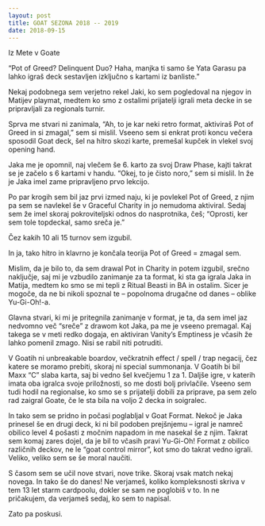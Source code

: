 ```yaml
---
layout: post
title: GOAT SEZONA 2018 -- 2019
date: 2018-09-15
---
```

Iz Mete v Goate



“Pot of Greed? Delinquent Duo? Haha, manjka ti samo še Yata Garasu pa lahko igraš deck sestavljen izključno s kartami iz banliste.”

Nekaj podobnega sem verjetno rekel Jaki, ko sem pogledoval na njegov in Matijev playmat, medtem ko smo z ostalimi prijatelji igrali meta decke in se pripravljali za regionals turnir.

Sprva me stvari ni zanimala, “Ah, to je kar neki retro format, aktiviraš Pot of Greed in si zmagal,” sem si mislil. Vseeno sem si enkrat proti koncu večera sposodil Goat deck, šel na hitro skozi karte, premešal kupček in vlekel svoj opening hand.

Jaka me je opomnil, naj vlečem še 6. karto za svoj Draw Phase, kajti takrat se je začelo s 6 kartami v handu. “Okej, to je čisto noro,” sem si mislil. In že je Jaka imel zame pripravljeno prvo lekcijo.

Po par krogih sem bil jaz prvi izmed naju, ki je povlekel Pot of Greed, z njim pa sem se navlekel še v Graceful Charity in jo nemudoma aktiviral. Sedaj sem že imel skoraj pokroviteljski odnos do nasprotnika, češ; “Oprosti, ker sem tole topdeckal, samo sreča je.”

Čez kakih 10 ali 15 turnov sem izgubil.

In ja, tako hitro in klavrno je končala teorija Pot of Greed = zmagal sem.

Mislim, da je bilo to, da sem drawal Pot in Charity in potem izgubil, srečno naključje, saj mi je vzbudilo zanimanje za ta format, ki sta ga igrala Jaka in Matija, medtem ko smo se mi tepli z Ritual Beasti in BA in ostalim. Sicer je mogoče, da ne bi nikoli spoznal te – popolnoma drugačne od danes – oblike Yu-Gi-Oh!-a.

Glavna stvari, ki mi je pritegnila zanimanje v format, je ta, da sem imel jaz nedvomno več “sreče” z drawom kot Jaka, pa me je vseeno premagal. Kaj takega se v meti redko dogaja, en aktiviran Vanity’s Emptiness je včasih že lahko pomenil zmago. Nisi se rabil niti potruditi.

V Goatih ni unbreakable boardov, večkratnih effect / spell / trap negacij, čez katere se moramo prebiti, skoraj ni special summonanja. V Goatih bi bil Maxx “C” slaba karta, saj bi vedno šel kvečjemu 1 za 1. Daljše igre, v katerih imata oba igralca svoje priložnosti, so me dosti bolj privlačile. Vseeno sem tudi hodil na regionalse, ko smo se s prijatelji dobili za priprave, pa sem zelo rad zaigral Goate, če le sta bila na voljo 2 decka in soigralec.

In tako sem se pridno in počasi poglabljal v Goat Format. Nekoč je Jaka prinesel še en drugi deck, ki ni bil podoben prejšnjemu – igral je namreč obilico level 4 pošasti z močnim napadom in me nasekal še z njim. Takrat sem komaj zares dojel, da je bil to včasih pravi Yu-Gi-Oh! Format z obilico različnih deckov, ne le “goat control mirror”, kot smo do takrat vedno igrali. Veliko, veliko sem se še moral naučiti.

S časom sem se učil nove stvari, nove trike. Skoraj vsak match nekaj novega. In tako še do danes! Ne verjameš, koliko kompleksnosti skriva v tem 13 let starm cardpoolu, dokler se sam ne poglobiš v to. In ne pričakujem, da verjameš sedaj, ko sem to napisal.

Zato pa poskusi.
